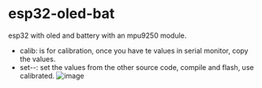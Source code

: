 # esp32-oled-bat

esp32 with oled and battery with an mpu9250 module.

* calib: is for calibration, once you have te values in serial monitor, copy the values.
* set--: set the values from the other source code, compile and flash, use calibrated.
![image](https://user-images.githubusercontent.com/3083945/184048750-1770d4b3-9ac9-47eb-b039-ec6947976a25.png)
